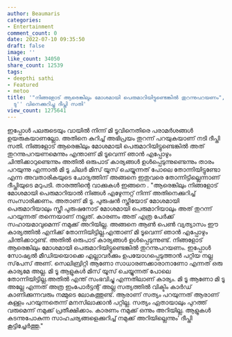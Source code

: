 ```yaml
---
author: Beaumaris
categories:
- Entertainment
comment_count: 0
date: 2022-07-10 09:35:50
draft: false
image: ''
like_count: 34050
share_count: 12539
tags:
- deepthi sathi
- Featured
- metoo
title: '"നിങ്ങളോട് ആരെങ്കിലും മോശമായി പെരുമാറിയിട്ടുണ്ടെങ്കിൽ തുറന്നുപറയണം", ''മീ
  ടു'' വിനെക്കുറിച്ചു ദീപ്തി സതി'
view_count: 1275641
---
```


ഇപ്പോൾ പലരുടെയും വായിൽ നിന്ന് മി ടൂവിനെതിരെ പരാമർശങ്ങൾ ഉയരുകയാണല്ലോ. അതിനെ കുറിച്ച് അഭിപ്രയം തുറന്ന് പറയുകയാണ് നടി ദീപ്തി സതി. നിങ്ങളോട് ആരെങ്കിലും മോശമായി പെരുമാറിയിട്ടുണ്ടെങ്കിൽ അത് തുറന്നുപറയണമെന്നും എന്താണ് മി ടൂവെന്ന് ഞാൻ എപ്പോഴും ചിന്തിക്കാറുണ്ടെന്നും അതിൽ ഒരുപാട് കാര്യങ്ങൾ ഉൾപ്പെടുന്നുണ്ടെന്നും താരം പറയുന്നു എന്നാൽ മി ടൂ ചിലർ മിസ് യൂസ് ചെയ്യുന്നത് പോലെ തോന്നിയിട്ടുണ്ടോ എന്ന അവതാരികയുടെ ചോദ്യത്തിന് അങ്ങനെ ഇതുവരെ തോന്നിട്ടില്ലെന്നാണ് ദീപ്തിയുടെ മറുപടി. താരത്തിന്റെ വാക്കുകൾ ഇങ്ങനെ . "ആരെങ്കിലും നിങ്ങളോട് മോശമായി പെരുമാറിയാൽ നിങ്ങൾ എഴുേന്നറ്റ് നിന്ന് അതിനെക്കുറിച്ച് സംസാരിക്കണം. അതാണ് മി ടൂ. പുരുഷൻ സ്ത്രീയോട് മോശമായി പെരുമാറിയാലും സ്ത്രീ പുരുഷനോട് മോശമായി പെരുമാറിയാലും അത് തുറന്ന് പറയുന്നത് തന്നെയാണ് നല്ലത്. കാരണം അത് എത്ര പേർക്ക് സഹായമാവുമെന്ന് നമുക്ക് അറിയില്ല. അങ്ങനെ ആൺ പെൺ വ്യത്യാസം ഈ കാര്യത്തിൽ എനിക്ക് തോന്നിയിട്ടില്ല.എന്താണ് മി ടൂവെന്ന് ഞാൻ എപ്പോഴും ചിന്തിക്കാറുണ്ട്. അതിൽ ഒരുപാട് കാര്യങ്ങൾ ഉൾപ്പെടുന്നുണ്ട്. നിങ്ങളോട് ആരെങ്കിലും മോശമായി പെരുമാറിയിട്ടുണ്ടെങ്കിൽ തുറന്നുപറയണം. ഇപ്പോൾ സോഷ്യൽ മീഡിയയൊക്കെ എല്ലാവർക്കും ഉപയോഗപ്പെടുത്താൻ പറ്റിയ നല്ല സ്‌പേസ് അണ്. സെലിബ്രിറ്റി ആണോ സാധാരണക്കാരാനാണോ എന്നത് ഒരു കാര്യമേ അല്ല. മി ടൂ ആളുകൾ മിസ് യൂസ് ചെയ്യുന്നത് പോലെ തോന്നിയിട്ടില്ല.അതിൽ എന്ത് സംഭവിച്ചു എന്നതിലാണ് കാര്യം. മി ടൂ ആണോ മി ടൂ അല്ലേ എന്നത് അത്ര ഇംപോർട്ടന്റ് അല്ല സത്യത്തിൽ വിക്ടിം കാർഡ് കാണിക്കുന്നവരും നമ്മുടെ ലോകത്തുണ്ട്. ആരാണ് സത്യം പറയുന്നത് ആരാണ് കള്ളം പറയുന്നതെന്ന് മനസിലാക്കാൻ പറ്റില്ല. സത്യം ഏതായാലും പുറത്ത് വരുമെന്ന് നമുക്ക് പ്രതീക്ഷിക്കാം. കാരണം നമുക്ക് ഒന്നും അറിയില്ല. ആളുകൾ കടന്നുപോകുന്ന സാഹചര്യങ്ങളെക്കുറിച്ച് നമുക്ക് അറിയില്ലെന്നും’ ദീപ്തി കൂട്ടിച്ചേർത്തു."
